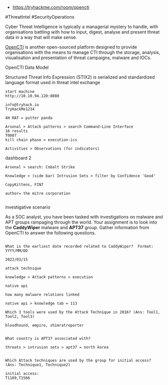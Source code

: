 
- https://tryhackme.com/room/opencti

#ThreatIntel #SecurityOperations 

Cyber Threat Intelligence is typically a managerial mystery to handle, with organisations battling with how to input, digest, analyse and present threat data in a way that will make sense.

[OpenCTI](https://github.com/OpenCTI-Platform/opencti) is another open-sourced platform designed to provide organisations with the means to manage CTI through the storage, analysis, visualisation and presentation of threat campaigns, malware and IOCs.

OpenCTI Data Model

Structured Threat Info Expression (STIX2) is serialized and standardized language format used in threat intel exchange 


```
start machine
http://10.10.94.120:8080

info@tryhack.io
TryHackMe1234

4H RAT = putter panda

Arsenal > Attack patterns > search Command-Line Interface 
16 results
T0807 
kill chain phase = execution-ics

Activities > Observations (for indicators)

```


dashboard 2

```
Arsenal > search: Cobalt Strike

Knowledge > (side bar) Intrusion Sets > filter by Confidence 'Good'

CopyKittens, FIN7

author= the mitre corporation


```

investigative scenario 

As a SOC analyst, you have been tasked with investigations on malware and APT groups rampaging through the world. Your assignment is to look into the **CaddyWiper** malware and **APT37** group. Gather information from OpenCTI to answer the following questions.

```
  
What is the earliest date recorded related to CaddyWiper?  Format: YYYY/MM/DD

2022/03/15

attack technique 

knowledge > Attack patterns > execution

native api

how many malware relations linked

native api > knowledge tab = 113

Which 3 tools were used by the Attack Technique in 2016? (Ans: Tool1, Tool2, Tool3)

bloodhound, empire, shimratreporter


What country is APT37 associated with?

threats > intrusion sets > apt37 = north korea

  
Which Attack techniques are used by the group for initial access? (Ans: Technique1, Technique2)

initial access:
T1189,T1566





```































